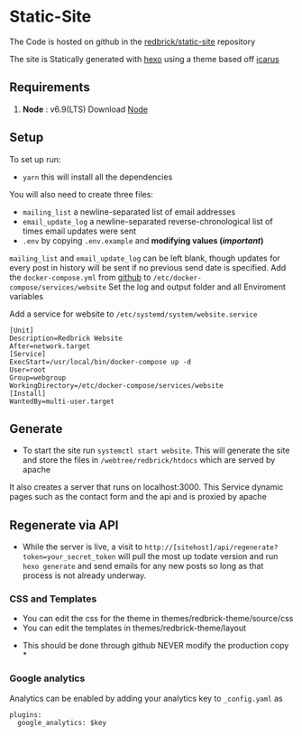 # Static-Site
The Code is hosted on github in the [redbrick/static-site](https://github.com/redbrick/static-site)
repository

The site is Statically generated with [hexo](https://hexo.io/) using a theme
based off [icarus](https://github.com/redbrick/hexo-theme-icarus)

## Requirements
1. **Node** : v6.9(LTS)  Download [Node](https://nodejs.org/download/)

## Setup
To set up run:

  - `yarn` this will install all the dependencies

You will also need to create three files:

  - `mailing_list` a newline-separated list of email addresses
  - `email_update_log` a newline-separated reverse-chronological list of times email updates were sent
  - `.env` by copying `.env.example` and **modifying values (*important*)**

`mailing_list` and `email_update_log` can be left blank, though updates for every post in history will be sent if no previous send date is specified.
Add the `docker-compose.yml` from [github](https://github.com/redbrick/static-site/blob/master/docker-compose.yml) to `/etc/docker-compose/services/website`
Set the log and output folder and all Enviroment variables

Add a service for website to `/etc/systemd/system/website.service`
```
[Unit]
Description=Redbrick Website
After=network.target
[Service]
ExecStart=/usr/local/bin/docker-compose up -d
User=root
Group=webgroup
WorkingDirectory=/etc/docker-compose/services/website
[Install]
WantedBy=multi-user.target
```

## Generate

- To start the site run `systemctl start website`. This will generate the site and store the files in `/webtree/redbrick/htdocs` which are served by apache

It also creates a server that runs on localhost:3000. This Service dynamic pages such as the contact form and the api and is proxied by apache

## Regenerate via API

- While the server is live, a visit to `http://[sitehost]/api/regenerate?token=your_secret_token` will pull the most up todate version and run `hexo generate`
  and send emails for any new posts so long as that process is not already underway.

### CSS and Templates

- You can edit the css for the theme in themes/redbrick-theme/source/css
- You can edit the templates in themes/redbrick-theme/layout

* This should be done through github NEVER modify the production copy *

### Google analytics
Analytics can be enabled by adding your analytics key to `_config.yaml` as
```
plugins:
  google_analytics: $key
```
